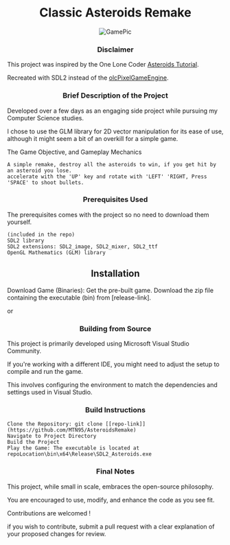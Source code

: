 # <div align="center">Classic Asteroids Remake </div>



<div align="center">
    <img src="https://github.com/MTN95/AsteroidsRemake/assets/113786893/f0bc66b2-af96-48f2-a67d-a08c0ee18094" alt="GamePic">
</div>


### <div align="center">Disclaimer</div>
This project was inspired by the One Lone Coder [Asteroids Tutorial](https://www.youtube.com/watch?v=QgDR8LrRZhk).

Recreated with SDL2 instead of the [olcPixelGameEngine](https://github.com/OneLoneCoder/olcPixelGameEngine).



### <div align="center">Brief Description of the Project </div>
Developed over a few days as an engaging side project while pursuing my Computer Science studies.

I chose to use the GLM library for 2D vector manipulation for its ease of use, although it might seem a bit of an overkill for a simple game. 

The Game Objective, and Gameplay Mechanics

    A simple remake, destroy all the asteroids to win, if you get hit by an asteroid you lose. 
    accelerate with the 'UP' key and rotate with 'LEFT' 'RIGHT, Press 'SPACE' to shoot bullets.   


### <div align="center">Prerequisites Used</div>

The prerequisites comes with the project so no need to download them yourself.

    (included in the repo)
    SDL2 library
    SDL2 extensions: SDL2_image, SDL2_mixer, SDL2_ttf
    OpenGL Mathematics (GLM) library 

## <div align="center">Installation</div>

Download Game (Binaries): Get the pre-built game. Download the zip file containing the executable (bin) from [release-link].

or


### <div align="center">Building from Source</div>

This project is primarily developed using Microsoft Visual Studio Community. 

If you're working with a different IDE, you might need to adjust the setup to compile and run the game. 

This involves configuring the environment to match the dependencies and settings used in Visual Studio.

### <div align="center">Build Instructions</div>

    Clone the Repository: git clone [[repo-link]](https://github.com/MTN95/AsteroidsRemake)
    Navigate to Project Directory
    Build the Project
    Play the Game: The executable is located at repoLocation\bin\x64\Release\SDL2_Asteroids.exe

### <div align="center">Final Notes</div>

This project, while small in scale, embraces the open-source philosophy. 

You are encouraged to use, modify, and enhance the code as you see fit. 

Contributions are welcomed !

if you wish to contribute, submit a pull request with a clear explanation of your proposed changes for review. 


